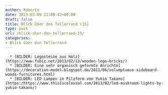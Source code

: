 ```yaml
---
author: Roberto
date: 2013-03-09 11:09:42+00:00
draft: false
title: Blick über den Tellerrand (15)
type: post
url: /blick-uber-den-tellerrand-15/
categories:
- Blick über den Tellerrand
---
```



	  * [BILDER: Legosteine aus Holz](https://www.fubiz.net/2013/02/13/wooden-lego-bricks/)
	  * [BILDER: Eine sehr organisch geformte Anrichte](https://decoration-model.blogspot.de/2011/06/volumptuous-sideboard-woods-furnitures.html)
	  * [BILDER: LED Lampen in Pilzform von Yukio Takano](https:/https://www.thisiscolossal.com/2013/02/led-mushroom-lights-by-yukio-takano/)

